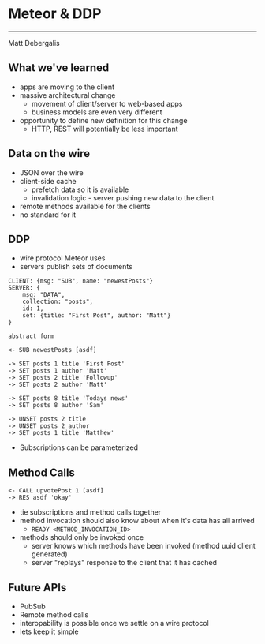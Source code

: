 # Meteor & DDP

---

Matt Debergalis

## What we've learned

+	apps are moving to the client
+	massive architectural change
	+	movement of client/server to web-based apps
	+	business models are even very different
+	opportunity to define new definition for this change
	+	HTTP, REST will potentially be less important

## Data on the wire

+	JSON over the wire
+	client-side cache
	+	prefetch data so it is available
	+	invalidation logic - server pushing new data to the client
+	remote methods available for the clients
+	no standard for it

## DDP

+	wire protocol Meteor uses
+	servers publish sets of documents

```
CLIENT: {msg: "SUB", name: "newestPosts"}
SERVER: {
	msg: "DATA",
	collection: "posts",
	id: 1,
	set: {title: "First Post", author: "Matt"}
}
```

	abstract form

```
<- SUB newestPosts [asdf]

-> SET posts 1 title 'First Post'
-> SET posts 1 author 'Matt'
-> SET posts 2 title 'Followup'
-> SET posts 2 author 'Matt'

-> SET posts 8 title 'Todays news'
-> SET posts 8 author 'Sam'

-> UNSET posts 2 title
-> UNSET posts 2 author
-> SET posts 1 title 'Matthew'
```

+	Subscriptions can be parameterized

## Method Calls

```
<- CALL upvotePost 1 [asdf]
-> RES asdf 'okay'
```

+	tie subscriptions and method calls together
+	method invocation should also know about when it's data has all arrived
	+	```READY <METHOD_INVOCATION_ID>```
+	methods should only be invoked once
	+	server knows which methods have been invoked (method uuid client generated)
	+	server "replays" response to the client that it has cached

## Future APIs

+	PubSub
+	Remote method calls
+	interopability is possible once we settle on a wire protocol
+	lets keep it simple